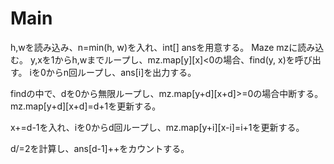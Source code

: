 # Main
h,wを読み込み、n=min(h, w)を入れ、int[] ansを用意する。
Maze mzに読み込む。
y,xを1からh,wまでループし、mz.map[y][x]<0の場合、find(y, x)を呼び出す。
iを0からn回ループし、ans[i]を出力する。

findの中で、dを0から無限ループし、mz.map[y+d][x+d]>=0の場合中断する。
mz.map[y+d][x+d]=d+1を更新する。

x+=d-1を入れ、iを0からd回ループし、mz.map[y+i][x-i]=i+1を更新する。

d/=2を計算し、ans[d-1]++をカウントする。
